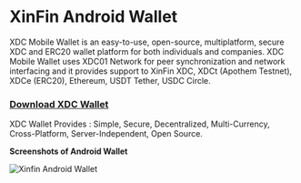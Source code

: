 # XinFin Android Wallet

XDC Mobile Wallet is an easy-to-use, open-source, multiplatform, secure XDC and ERC20 wallet platform for both individuals and companies. XDC Mobile Wallet uses XDC01 Network for peer synchronization and network interfacing and it provides support to XinFin XDC, XDCt (Apothem Testnet), XDCe (ERC20), Ethereum, USDT Tether, USDC Circle.

### [Download XDC Wallet](https://play.google.com/store/apps/details?id=com.xdcwallet)


XDC Wallet Provides : Simple, Secure, Decentralized, Multi-Currency, Cross-Platform, Server-Independent, Open Source.


**Screenshots of Android Wallet**

![Xinfin Android Wallet](/assets/XDC_Wallet.gif)

